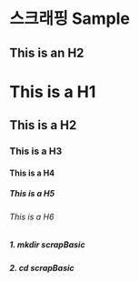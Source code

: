 스크래핑 Sample
================

This is an H2
-------------

# This is a H1
## This is a H2
### This is a H3
#### This is a H4
##### This is a H5
###### This is a H6

##### 1. mkdir scrapBasic

##### 2. cd scrapBasic

